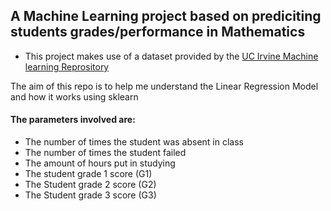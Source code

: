 ## A Machine Learning project based on prediciting students grades/performance in Mathematics

- This project makes use of a dataset provided by the [UC Irvine Machine learning Reprository](https://archive.ics.uci.edu/)

The aim of this repo is to help me understand the Linear Regression Model and how it works using sklearn

#### The parameters involved are:
- The number of times the student was absent in class
- The number of times the student failed
- The amount of hours put in studying
- The student grade 1 score (G1)
- The Student grade 2 score (G2)
- The Student grade 3 score (G3)
